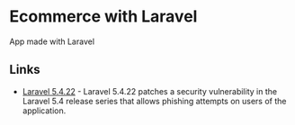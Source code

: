 # Ecommerce with Laravel
App made with Laravel

## Links
- [Laravel 5.4.22](https://laravel.com/docs/5.4/releases#laravel-5.4.22) - Laravel 5.4.22 patches a security vulnerability in the Laravel 5.4 release series that allows phishing attempts on users of the application.

